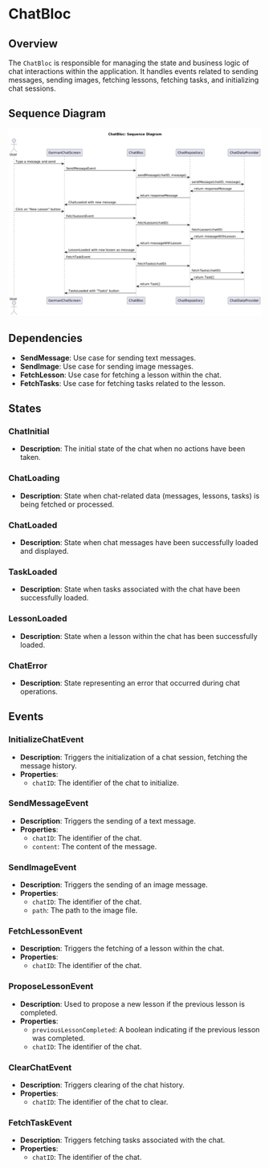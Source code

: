 # ChatBloc

## Overview
The `ChatBloc` is responsible for managing the state and business logic of chat interactions within the application. It handles events related to sending messages, sending images, fetching lessons, fetching tasks, and initializing chat sessions.

## Sequence Diagram
![](../res/chatBloc.png)

## Dependencies
- **SendMessage**: Use case for sending text messages.
- **SendImage**: Use case for sending image messages.
- **FetchLesson**: Use case for fetching a lesson within the chat.
- **FetchTasks**: Use case for fetching tasks related to the lesson.

## States

### ChatInitial
- **Description**: The initial state of the chat when no actions have been taken.

### ChatLoading
- **Description**: State when chat-related data (messages, lessons, tasks) is being fetched or processed.

### ChatLoaded
- **Description**: State when chat messages have been successfully loaded and displayed.

### TaskLoaded
- **Description**: State when tasks associated with the chat have been successfully loaded.

### LessonLoaded
- **Description**: State when a lesson within the chat has been successfully loaded.

### ChatError
- **Description**: State representing an error that occurred during chat operations.

## Events

### InitializeChatEvent
- **Description**: Triggers the initialization of a chat session, fetching the message history.
- **Properties**:
  - `chatID`: The identifier of the chat to initialize.

### SendMessageEvent
- **Description**: Triggers the sending of a text message.
- **Properties**:
  - `chatID`: The identifier of the chat.
  - `content`: The content of the message.

### SendImageEvent
- **Description**: Triggers the sending of an image message.
- **Properties**:
  - `chatID`: The identifier of the chat.
  - `path`: The path to the image file.

### FetchLessonEvent
- **Description**: Triggers the fetching of a lesson within the chat.
- **Properties**:
  - `chatID`: The identifier of the chat.

### ProposeLessonEvent
- **Description**: Used to propose a new lesson if the previous lesson is completed.
- **Properties**:
  - `previousLessonCompleted`: A boolean indicating if the previous lesson was completed.
  - `chatID`: The identifier of the chat.

### ClearChatEvent
- **Description**: Triggers clearing of the chat history.
- **Properties**:
  - `chatID`: The identifier of the chat to clear.

### FetchTaskEvent
- **Description**: Triggers fetching tasks associated with the chat.
- **Properties**:
  - `chatID`: The identifier of the chat.
